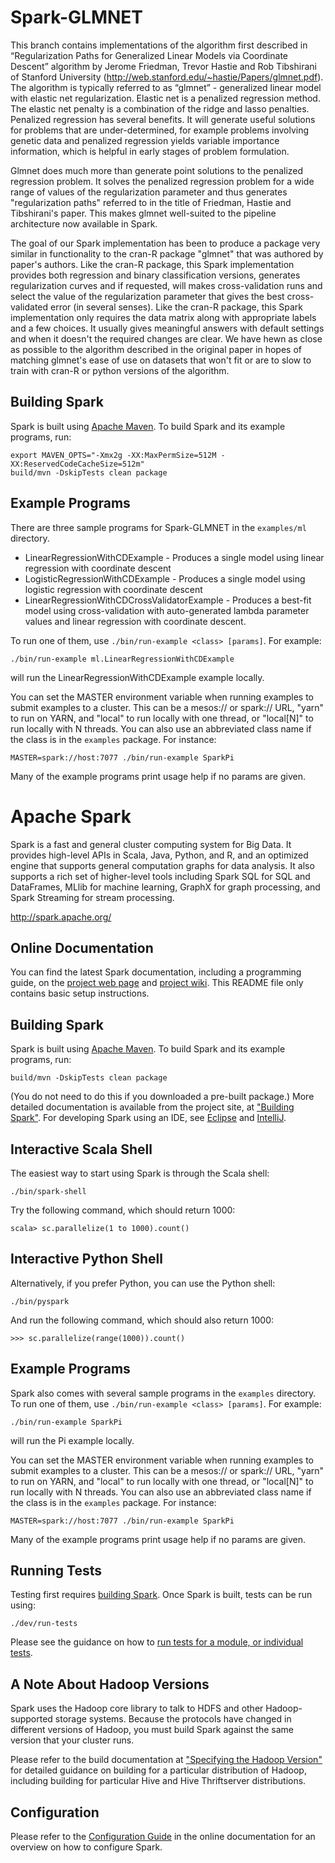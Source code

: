 # Spark-GLMNET

This branch contains implementations of the algorithm first described in “Regularization Paths for Generalized Linear Models via Coordinate Descent” algorithm by Jerome Friedman, Trevor Hastie and Rob Tibshirani of Stanford University (http://web.stanford.edu/~hastie/Papers/glmnet.pdf). The algorithm is typically referred to as “glmnet” - generalized linear model with elastic net regularization. Elastic net is a penalized regression method.  The elastic net penalty is a combination of the ridge and lasso penalties. Penalized regression has several benefits.  It will generate useful solutions for problems that are under-determined, for example problems involving genetic data and penalized regression yields variable importance information, which is helpful in early stages of problem formulation. 

Glmnet does much more than generate point solutions to the penalized regression problem.  It solves the penalized regression problem for a wide range of values of the regularization parameter and thus generates "regularization paths" referred to in the title of Friedman, Hastie and Tibshirani's paper.  This makes glmnet well-suited to the pipeline architecture now available in Spark.  

The goal of our Spark implementation has been to produce a package very similar in functionality to the cran-R package "glmnet" that was authored by paper's authors.  Like the cran-R package, this Spark implementation provides both regression and binary classification versions, generates regularization curves and if requested, will makes cross-validation runs and select the value of the regularization parameter that gives the best cross-validated error (in several senses).  Like the cran-R package, this Spark implementation only requires the data matrix along with appropriate labels and a few choices.  It usually gives meaningful answers with default settings and when it doesn't the required changes are clear.  We have hewn as close as possible to the algorithm described in the original paper in hopes of matching glmnet's ease of use on datasets that won't fit or are to slow to train with cran-R or python versions of the algorithm.  

## Building Spark

Spark is built using [Apache Maven](http://maven.apache.org/).
To build Spark and its example programs, run:

    export MAVEN_OPTS="-Xmx2g -XX:MaxPermSize=512M -XX:ReservedCodeCacheSize=512m"
    build/mvn -DskipTests clean package

## Example Programs

There are three sample programs for Spark-GLMNET in the `examples/ml` directory.
* LinearRegressionWithCDExample - Produces a single model using linear regression with coordinate descent
* LogisticRegressionWithCDExample - Produces a single model using logistic regression with coordinate descent
* LinearRegressionWithCDCrossValidatorExample - Produces a best-fit model using cross-validation with auto-generated lambda parameter values and linear regression with coordinate descent.

To run one of them, use `./bin/run-example <class> [params]`. For example:

    ./bin/run-example ml.LinearRegressionWithCDExample

will run the LinearRegressionWithCDExample example locally.

You can set the MASTER environment variable when running examples to submit
examples to a cluster. This can be a mesos:// or spark:// URL,
"yarn" to run on YARN, and "local" to run
locally with one thread, or "local[N]" to run locally with N threads. You
can also use an abbreviated class name if the class is in the `examples`
package. For instance:

    MASTER=spark://host:7077 ./bin/run-example SparkPi

Many of the example programs print usage help if no params are given.


# Apache Spark

Spark is a fast and general cluster computing system for Big Data. It provides
high-level APIs in Scala, Java, Python, and R, and an optimized engine that
supports general computation graphs for data analysis. It also supports a
rich set of higher-level tools including Spark SQL for SQL and DataFrames,
MLlib for machine learning, GraphX for graph processing,
and Spark Streaming for stream processing.

<http://spark.apache.org/>


## Online Documentation

You can find the latest Spark documentation, including a programming
guide, on the [project web page](http://spark.apache.org/documentation.html)
and [project wiki](https://cwiki.apache.org/confluence/display/SPARK).
This README file only contains basic setup instructions.

## Building Spark

Spark is built using [Apache Maven](http://maven.apache.org/).
To build Spark and its example programs, run:

    build/mvn -DskipTests clean package

(You do not need to do this if you downloaded a pre-built package.)
More detailed documentation is available from the project site, at
["Building Spark"](http://spark.apache.org/docs/latest/building-spark.html).
For developing Spark using an IDE, see [Eclipse](https://cwiki.apache.org/confluence/display/SPARK/Useful+Developer+Tools#UsefulDeveloperTools-Eclipse)
and [IntelliJ](https://cwiki.apache.org/confluence/display/SPARK/Useful+Developer+Tools#UsefulDeveloperTools-IntelliJ).

## Interactive Scala Shell

The easiest way to start using Spark is through the Scala shell:

    ./bin/spark-shell

Try the following command, which should return 1000:

    scala> sc.parallelize(1 to 1000).count()

## Interactive Python Shell

Alternatively, if you prefer Python, you can use the Python shell:

    ./bin/pyspark

And run the following command, which should also return 1000:

    >>> sc.parallelize(range(1000)).count()

## Example Programs

Spark also comes with several sample programs in the `examples` directory.
To run one of them, use `./bin/run-example <class> [params]`. For example:

    ./bin/run-example SparkPi

will run the Pi example locally.

You can set the MASTER environment variable when running examples to submit
examples to a cluster. This can be a mesos:// or spark:// URL,
"yarn" to run on YARN, and "local" to run
locally with one thread, or "local[N]" to run locally with N threads. You
can also use an abbreviated class name if the class is in the `examples`
package. For instance:

    MASTER=spark://host:7077 ./bin/run-example SparkPi

Many of the example programs print usage help if no params are given.

## Running Tests

Testing first requires [building Spark](#building-spark). Once Spark is built, tests
can be run using:

    ./dev/run-tests

Please see the guidance on how to
[run tests for a module, or individual tests](https://cwiki.apache.org/confluence/display/SPARK/Useful+Developer+Tools).

## A Note About Hadoop Versions

Spark uses the Hadoop core library to talk to HDFS and other Hadoop-supported
storage systems. Because the protocols have changed in different versions of
Hadoop, you must build Spark against the same version that your cluster runs.

Please refer to the build documentation at
["Specifying the Hadoop Version"](http://spark.apache.org/docs/latest/building-spark.html#specifying-the-hadoop-version)
for detailed guidance on building for a particular distribution of Hadoop, including
building for particular Hive and Hive Thriftserver distributions.

## Configuration

Please refer to the [Configuration Guide](http://spark.apache.org/docs/latest/configuration.html)
in the online documentation for an overview on how to configure Spark.
